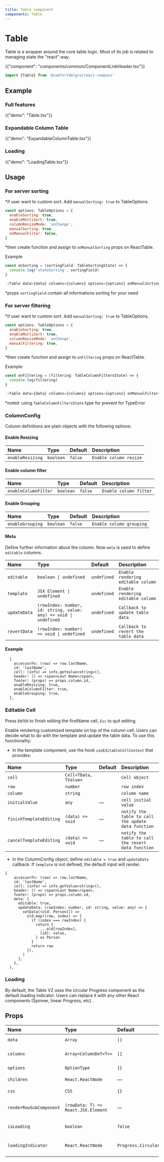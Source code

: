 ```yaml
---
title: Table component
components: Table
---
```


# Table

<p class="description">Table is a wrapper around the core table logic. Most of its job is related to managing state the "react" way.</p>

{{"component": "components/common/ComponentLinkHeader.tsx"}}

```jsx
import {Table} from '@comfortdelgro/react-compass'
```

## Example

### Full features

{{"demo": "Table.tsx"}}

### Expandable Column Table

{{"demo": "ExpandableColumnTable.tsx"}}

### Loading

{{"demo": "LoadingTable.tsx"}}

## Usage

### For server sorting

\*if user want to custom sort. Add `manualSorting: true` to TableOptions.

```js
const options: TableOptions = {
  enableSorting: true,
  enableMultiSort: true,
  columnResizeMode: 'onChange',
  manualSorting: true,
  onManualFilter: false,
}
```

\*then create function and assign to `onManualSorting` props on ReactTable.

Example

```js
const onSorting = (sortingField: TableSortingState) => {
  console.log('stateSorting', sortingField)
}
```

```js
 <Table data={data} columns={columns} options={options} onManualSorting={onSorting} onManualFilter={onFiltering}>
```

\*props `sortingField` contain all informations sorting for your need

### For server filtering

\*if user want to custom sort. Add `manualSorting: true` to TableOptions.

```js
const options: TableOptions = {
  enableSorting: true,
  enableMultiSort: true,
  columnResizeMode: 'onChange',
  manualFiltering: true,
}
```

\*then create function and assign to `onFiltering` props on ReactTable.

Example

```js
const onFiltering = (filtering: TableColumnFiltersState) => {
  console.log(filtering)
}
```

```js
 <Table data={data} columns={columns} options={options} onManualFilter={onFiltering}>
```

\*noted: using `TableColumnFiltersState` type for prevent for TypeError

### ColumnConfig

Column definitions are plain objects with the following options:

#### Enable Resizing

| Name             | Type      | Default | Description            |
| :--------------- | :-------- | :------ | :--------------------- |
| `enableResizing` | `boolean` | `false` | `Enable column resize` |

#### Enable column filter

| Name                 | Type      | Default | Description            |
| :------------------- | :-------- | :------ | :--------------------- |
| `enableColumnFilter` | `boolean` | `false` | `Enable column filter` |

#### Enable Grouping

| Name             | Type      | Default | Description              |
| :--------------- | :-------- | :------ | :----------------------- |
| `enableGrouping` | `boolean` | `false` | `Enable column grouping` |

#### Meta

Define further information about the column. Now `meta` is used to define `editable` columns.

| Name         | Type                                                              | Default     | Description                         |
| :----------- | :---------------------------------------------------------------- | :---------- | :---------------------------------- |
| `editable`   | `boolean \| undefined`                                            | `undefined` | `Enable rendering editable column`  |
| `template`   | `JSX Element \| undefined`                                        | `undefined` | `Enable rendering editable column`  |
| `updateData` | `(rowIndex: number, id: string, value: any) => void \| undefined` | `undefined` | `Callback to update table data`     |
| `revertData` | `(rowIndex: number) => void \| undefined`                         | `undefined` | `Callback to revert the table data` |

#### Example

```tsx
  {
    accessorFn: (row) => row.lastName,
    id: 'lastName',
    cell: (info) => info.getValue<string>(),
    header: () => <span>Last Name</span>,
    footer: (props) => props.column.id,
    enableResizing: true,
    enableColumnFilter: true,
    enableGrouping: true,
  },
```

### Editable Cell

Press `ENTER` to finish editing the firstName cell, `Esc` to quit editing.

Enable rendering customized template on top of the column cell.
Users can decide what to do with the template and update the table data.
To use this functionality:

- In the template component, use the hook `useEditableCellContext` that provides:

| Name                     | Type                  | Default | Description                                         |
| :----------------------- | :-------------------- | :------ | :-------------------------------------------------- |
| `cell`                   | `Cell<TData, TValue>` |         | `Cell object `                                      |
| `row`                    | `number`              |         | `row index`                                         |
| `column`                 | `string`              |         | `column name`                                       |
| `initialValue`           | `any`                 | —       | `cell initial value`                                |
| `finishTemplateEditing`  | `(data) => void`      | —       | `notify the table to call the update data function` |
| `cancelTemplateEditing ` | `(data) => void`      | —       | `notify the table to call the revert data function` |

- In the ColumnConfig object, define `editable = true` and `updateData` callback. If `template` is not defined, the default input will render.

```tsx
{
    accessorFn: (row) => row.lastName,
    id: 'lastName',
    cell: (info) => info.getValue<string>(),
    header: () => <span>Last Name</span>,
    footer: (props) => props.column.id,
    meta: {
      editable: true,
      updateData: (rowIndex: number, id: string, value: any) => {
        setData((old: Person[]) =>
          old.map((row, index) => {
            if (index === rowIndex) {
              return {
                ...old[rowIndex],
                [id]: value,
              } as Person
            }
            return row
          }),
        )
      },
    },
  },
```

### Loading

By default, the Table V2 uses the circular Progress component as the default loading indicator. Users can replace it with any other React components (Spinner, linear Progress, etc).

## Props

| Name                     | Type                                | Default             | Description                       |
| :----------------------- | :---------------------------------- | :------------------ | :-------------------------------- |
| `data`                   | `Array`                             | `[]`                | `Data for show.`                  |
| `columns`                | `Array<ColumnDef<T>>`               | `[]`                | `column with custom config.`      |
| `options`                | `OptionType`                        | `{}`                | `Table option.`                   |
| `children`               | `React.ReactNode`                   | —                   | `Child elements.`                 |
| `css`                    | `CSS`                               | `{}`                | `Additional style.`               |
| `renderRowSubComponent ` | `(rowData: T) => React.JSX.Element` | —                   | `Callback after expanding row.`   |
| `isLoading `             | `boolean`                           | `false`             | `Loading status of the table.`    |
| `loadingIndicator `      | `React.ReactNode`                   | `Progress.Circular` | `Loading indicator of the table.` |
